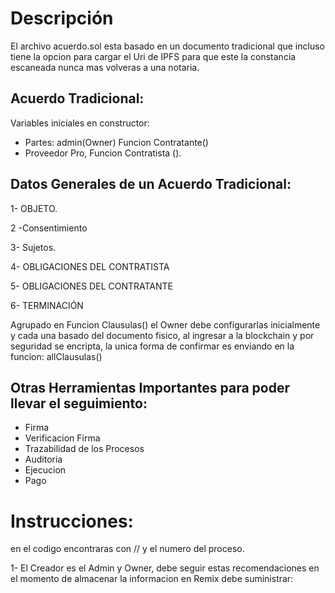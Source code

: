 # Descripción
El archivo acuerdo.sol esta basado en un documento tradicional que incluso tiene la opcion para cargar el Uri de IPFS para que este la constancia escaneada nunca mas volveras a una notaria.

## Acuerdo Tradicional:
Variables iniciales en constructor:

- Partes: admin(Owner) Funcion Contratante()
- Proveedor Pro, Funcion Contratista ().

## Datos Generales de un Acuerdo Tradicional:
1- OBJETO.

2 -Consentimiento

3- Sujetos.

4- OBLIGACIONES DEL CONTRATISTA

5- OBLIGACIONES DEL CONTRATANTE

6- TERMINACIÓN 

Agrupado en Funcion Clausulas() el Owner debe configurarlas inicialmente y cada una basado del documento fisico, al ingresar a la blockchain y por seguridad se encripta, la unica forma de confirmar es enviando en la funcion: allClausulas() 

## Otras Herramientas Importantes para poder llevar el seguimiento:
- Firma
- Verificacion Firma
- Trazabilidad de los Procesos
- Auditoria
- Ejecucion
- Pago

# Instrucciones:
en el codigo encontraras con // y el numero del proceso.

1- El Creador es el Admin y Owner, debe seguir estas recomendaciones en el momento de almacenar la informacion en Remix debe suministrar: 

